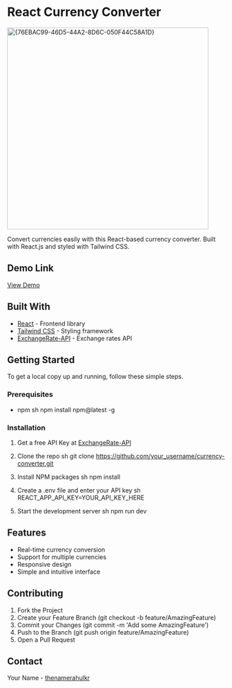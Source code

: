 # React Currency Converter
<img width="466" alt="{76EBAC99-46D5-44A2-8D6C-050F44C58A1D}" src="https://github.com/user-attachments/assets/4374751c-57ab-4253-9304-ade6a891952a" />

Convert currencies easily with this React-based currency converter. Built with React.js and styled with Tailwind CSS.

## Demo Link
[View Demo](https://your-demo-link.com)

## Built With

* [React](https://reactjs.org/) - Frontend library
* [Tailwind CSS](https://tailwindcss.com/) - Styling framework
* [ExchangeRate-API](https://www.exchangerate-api.com/) - Exchange rates API

## Getting Started

To get a local copy up and running, follow these simple steps.

### Prerequisites

* npm
sh
npm install npm@latest -g


### Installation

1. Get a free API Key at [ExchangeRate-API](https://frankfurter.dev/)

2. Clone the repo
sh
git clone https://github.com/your_username/currency-converter.git


3. Install NPM packages
sh
npm install


4. Create a .env file and enter your API key
sh
REACT_APP_API_KEY=YOUR_API_KEY_HERE


5. Start the development server
sh
npm run dev


## Features

- Real-time currency conversion
- Support for multiple currencies
- Responsive design
- Simple and intuitive interface

## Contributing

1. Fork the Project
2. Create your Feature Branch (git checkout -b feature/AmazingFeature)
3. Commit your Changes (git commit -m 'Add some AmazingFeature')
4. Push to the Branch (git push origin feature/AmazingFeature)
5. Open a Pull Request



## Contact

Your Name - [thenamerahulkr](https://twitter.com/thenamerahulkr)